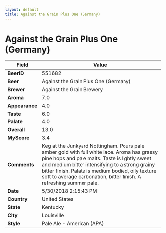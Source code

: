 ```yaml
---
layout: default
title: Against the Grain Plus One (Germany)
---
```


# Against the Grain Plus One (Germany)

| Field         | Value     |
|---------------|-----------|
| **BeerID** | 551682 |
| **Beer** | Against the Grain Plus One (Germany) |
| **Brewer** | Against the Grain Brewery |
| **Aroma** | 7.0 |
| **Appearance** | 4.0 |
| **Taste** | 6.0 |
| **Palate** | 4.0 |
| **Overall** | 13.0 |
| **MyScore** | 3.4 |
| **Comments** | Keg at the Junkyard Nottingham. Pours pale amber gold with full white lace. Aroma has grassy pine hops and pale malts. Taste is lightly sweet and medium bitter intensifying to a strong grainy bitter finish. Palate is medium bodied, oily texture soft to average carbonation, bitter finish. A refreshing summer pale. |
| **Date** | 5/30/2018 2:15:43 PM |
| **Country** | United States |
| **State** | Kentucky |
| **City** | Louisville |
| **Style** | Pale Ale - American (APA) |
